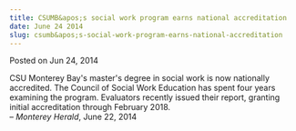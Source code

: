 ```yaml
---
title: CSUMB&apos;s social work program earns national accreditation
date: June 24 2014
slug: csumb&apos;s-social-work-program-earns-national-accreditation
---
```


 



<span class="date">Posted on Jun 24, 2014    </span>
<p>CSU Monterey Bay&apos;s master&apos;s degree in social work is now
nationally accredited. The Council of Social Work Education has
spent four years examining the program. Evaluators recently issued
their report, granting initial accreditation through February
2018.<br>
&#x2013; <em>Monterey Herald</em>, June 22, 2014</br></p>





```
